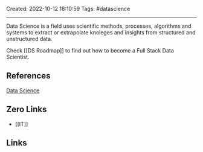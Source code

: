 Created: 2022-10-12 18:10:59
Tags: #datascience

---
Data Science is a field uses scientific methods, processes, algorithms and systems to extract or extrapolate knoleges and insights from structured  and unstructured data.

Check [[DS Roadmap]] to find out how to become a Full Stack Data Scientist.

## References
[Data Science](https://en.wikipedia.org/wiki/Data_science)

## Zero Links
- [[IT]]

## Links

